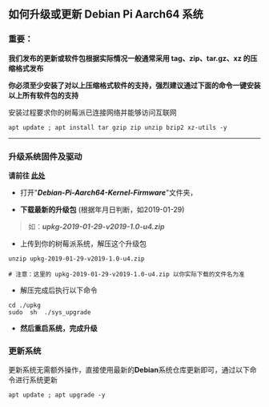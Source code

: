 ## 如何升级或更新 Debian Pi Aarch64 系统

### 重要：

**我们发布的更新或软件包根据实际情况一般通常采用 tag、zip、tar.gz、xz 的压缩格式发布**

**你必须至少安装了对以上压缩格式软件的支持，强烈建议通过下面的命令一键安装以上所有软件包的支持**

安装过程要求你的树莓派已连接网络并能够访问互联网

```shell
apt update ; apt install tar gzip zip unzip bzip2 xz-utils -y
```
----

### 升级系统固件及驱动

**请前往 [此处](https://pan.baidu.com/s/1-NY_WL5LB0stpxT1wAKSaA)**

* 打开"***Debian-Pi-Aarch64-Kernel-Firmware***"文件夹，

* **下载最新的升级包** (根据年月日判断，如2019-01-29)

> 如：***upkg-2019-01-29-v2019-1.0-u4.zip***

* 上传到你的树莓派系统，解压这个升级包

```shell
unzip upkg-2019-01-29-v2019-1.0-u4.zip

# 注意：这里的 upkg-2019-01-29-v2019-1.0-u4.zip 以你实际下载的文件名为准
```
* 解压完成后执行以下命令

```shell
cd ./upkg
sudo  sh  ./sys_upgrade
```

* **然后重启系统，完成升级**

### 更新系统

更新系统无需额外操作，直接使用最新的**Debian**系统仓库更新即可，通过以下命令进行系统更新

```shell
apt update ; apt upgrade -y
```
